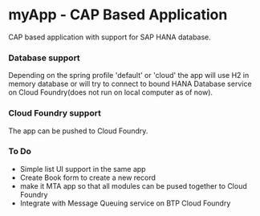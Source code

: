 # myApp - CAP Based Application



CAP based application with support for SAP HANA database. 

### Database support
Depending on the spring profile 'default' or 'cloud' the app will use H2 in memory database or will try to connect to bound HANA Database service on Cloud Foundry(does not run on local computer as of now). 

### Cloud Foundry support
The app can be pushed to Cloud Foundry.


### To Do
* Simple list UI support in the same app
* Create Book form to create a new record
* make it MTA app so that all modules can be pused together to Cloud Foundry
* Integrate with Message Queuing service on BTP Cloud Foundry